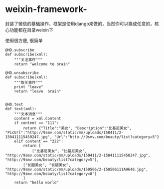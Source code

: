 # weixin-framework-

封装了微信的基础操作，框架是使用django来做的，当然你可以换成任意的，核心功能都在目录weixin下


使用很方便, 很简单

    @HD.subscribe
    def subscribe(xml):
        """关注事件"""
        return "welcome to brain"

    @HD.unsubscribe
    def subscribe(xml):
        """取关事件"""
        print "leave"
        return "leave  brain"


    @HD.text
    def text(xml):
        """文本消息"""
        content = xml.Content
        if content == "111":
            return {"Title":"美女", "Description":"比基尼美女", "PicUrl":"http://9smv.com/static/mm/uploads/150411/2-150411115450247.jpg", "Url":"http://9smv.com/beauty/list?category=5"}
        elif content == "222":
            return [
                ["比基尼美女", "比基尼美女", "http://9smv.com/static/mm/uploads/150411/2-150411115450247.jpg", "http://9smv.com/beauty/list?category=5"],
            ["长腿美女", "长腿美女", "http://9smv.com/static/mm/uploads/150506/2-150506111A9648.jpg", "http://9smv.com/beauty/list?category=8"]
            ]
        return "hello world"
